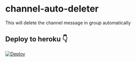 # channel-auto-deleter
This will delete the channel message in group automatically 

## Deploy to heroku 👇
[![Deploy](https://www.herokucdn.com/deploy/button.svg)](https://heroku.com/deploy?template=https://github.com/disneyteam77/channel-auto-deleter/tree/main)
